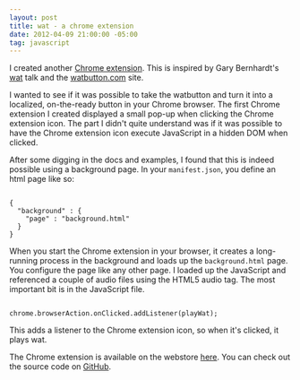 ```yaml
---
layout: post
title: wat - a chrome extension
date: 2012-04-09 21:00:00 -05:00
tag: javascript
---
```


I created another [Chrome extension](https://chrome.google.com/webstore/detail/ilplnmjooojahcdghggbaaeddjmopccl).  This is inspired by Gary Bernhardt's [wat](https://www.destroyallsoftware.com/talks/wat) talk and the [watbutton.com](http://watbutton.com/) site.

I wanted to see if it was possible to take the watbutton and turn it into a localized, on-the-ready button in your Chrome browser.  The first Chrome extension I created displayed a small pop-up when clicking the Chrome extension icon.  The part I didn't quite understand was if it was possible to have the Chrome extension icon execute JavaScript in a hidden DOM when clicked.

After some digging in the docs and examples, I found that this is indeed possible using a background page.  In your `manifest.json`, you define an html page like so:

<pre><code class="json">
{
  "background" : {
    "page" : "background.html"
  }
}
</code></pre>

When you start the Chrome extension in your browser, it creates a long-running process in the background and loads up the `background.html` page.  You configure the page like any other page.  I loaded up the JavaScript and referenced a couple of audio files using the HTML5 audio tag.  The most important bit is in the JavaScript file.

<pre><code class="javascript">
chrome.browserAction.onClicked.addListener(playWat);
</code></pre>

This adds a listener to the Chrome extension icon, so when it's clicked, it plays wat.

The Chrome extension is available on the webstore [here](https://chrome.google.com/webstore/detail/ilplnmjooojahcdghggbaaeddjmopccl).  You can check out the source code on [GitHub](https://github.com/sl4m/wat).
